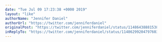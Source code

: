 ```yaml
---
date: "Tue Jul 09 17:23:38 +0000 2019"
layout: "like"
authorName: "Jennifer Daniel"
authorUrl: "https://twitter.com/jenniferdaniel"
originalPost: "https://twitter.com/jenniferdaniel/status/1148643888153812995"
inReplyTo: "https://twitter.com/jenniferdaniel/status/1148629920479760385"
---
```

